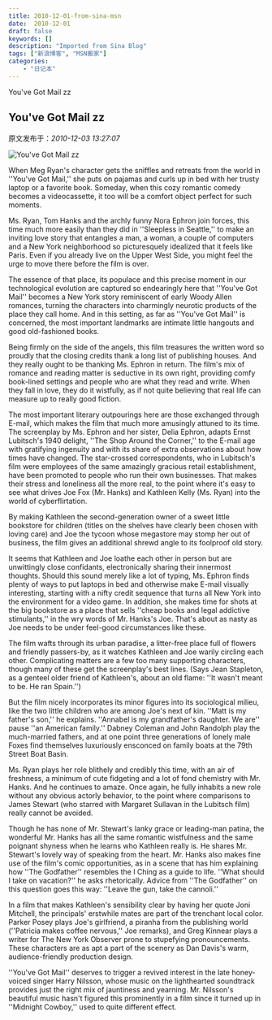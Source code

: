 ```yaml
---
title: 2010-12-01-from-sina-msn
date:  2010-12-01
draft: false
keywords: []
description: "Imported from Sina Blog"
tags: ["新浪博客", "MSN搬家"]
categories: 
    - "日记本"
---
```

You&#039;ve Got Mail zz
## You&#039;ve Got Mail zz

 原文发布于：*2010-12-03 13:27:07*

![You&#039;ve&nbsp;<wbr>Got&nbsp;<wbr>Mail&nbsp;<wbr>zz](http&#58;//hiphotos.baidu.com/willsteed/pic/item/bded81fde516a43c09244db5.jpg)

When Meg Ryan's character gets the sniffles and retreats from
the world in ''You've Got Mail,'' she puts on pajamas and curls up
in bed with her trusty laptop or a favorite book. Someday, when
this cozy romantic comedy becomes a videocassette, it too will be a
comfort object perfect for such moments.

Ms. Ryan, Tom Hanks and the archly funny Nora Ephron join
forces, this time much more easily than they did in ''Sleepless in
Seattle,'' to make an inviting love story that entangles a man, a
woman, a couple of computers and a New York neighborhood so
picturesquely idealized that it feels like Paris. Even if you
already live on the Upper West Side, you might feel the urge to
move there before the film is over.

The essence of that place, its populace and this precise moment
in our technological evolution are captured so endearingly here
that ''You've Got Mail'' becomes a New York story reminiscent of
early Woody Allen romances, turning the characters into charmingly
neurotic products of the place they call home. And in this setting,
as far as ''You've Got Mail'' is concerned, the most important
landmarks are intimate little hangouts and good old-fashioned
books.

Being firmly on the side of the angels, this film treasures the
written word so proudly that the closing credits thank a long list
of publishing houses. And they really ought to be thanking Ms.
Ephron in return. The film's mix of romance and reading matter is
seductive in its own right, providing comfy book-lined settings and
people who are what they read and write. When they fall in love,
they do it wistfully, as if not quite believing that real life can
measure up to really good fiction.

The most important literary outpourings here are those exchanged
through E-mail, which makes the film that much more amusingly
attuned to its time. The screenplay by Ms. Ephron and her sister,
Delia Ephron, adapts Ernst Lubitsch's 1940 delight, ''The Shop
Around the Corner,'' to the E-mail age with gratifying ingenuity
and with its share of extra observations about how times have
changed. The star-crossed correspondents, who in Lubitsch's film
were employees of the same amazingly gracious retail establishment,
have been promoted to people who run their own businesses. That
makes their stress and loneliness all the more real, to the point
where it's easy to see what drives Joe Fox (Mr. Hanks) and Kathleen
Kelly (Ms. Ryan) into the world of cyberflirtation.

By making Kathleen the second-generation owner of a sweet little
bookstore for children (titles on the shelves have clearly been
chosen with loving care) and Joe the tycoon whose megastore may
stomp her out of business, the film gives an additional shrewd
angle to its foolproof old story.

It seems that Kathleen and Joe loathe each other in person but
are unwittingly close confidants, electronically sharing their
innermost thoughts. Should this sound merely like a lot of typing,
Ms. Ephron finds plenty of ways to put laptops in bed and otherwise
make E-mail visually interesting, starting with a nifty credit
sequence that turns all New York into the environment for a video
game. In addition, she makes time for shots at the big bookstore as
a place that sells ''cheap books and legal addictive stimulants,''
in the wry words of Mr. Hanks's Joe. That's about as nasty as Joe
needs to be under feel-good circumstances like these.

The film wafts through its urban paradise, a litter-free place
full of flowers and friendly passers-by, as it watches Kathleen and
Joe warily circling each other. Complicating matters are a few too
many supporting characters, though many of these get the
screenplay's best lines. (Says Jean Stapleton, as a genteel older
friend of Kathleen's, about an old flame&#58; ''It
wasn't meant to be. He ran Spain.'')

But the film nicely incorporates its minor figures into its
sociological milieu, like the two little children who are among
Joe's next of kin. ''Matt is my father's son,'' he explains.
''Annabel is my grandfather's daughter. We are'' pause ''an
American family.'' Dabney Coleman and John Randolph play the
much-married fathers, and at one point three generations of lonely
male Foxes find themselves luxuriously ensconced on family boats at
the 79th Street Boat Basin.

Ms. Ryan plays her role blithely and credibly this time, with an
air of freshness, a minimum of cute fidgeting and a lot of fond
chemistry with Mr. Hanks. And he continues to amaze. Once again, he
fully inhabits a new role without any obvious actorly behavior, to
the point where comparisons to James Stewart (who starred with
Margaret Sullavan in the Lubitsch film) really cannot be
avoided.

Though he has none of Mr. Stewart's lanky grace or leading-man
patina, the wonderful Mr. Hanks has all the same romantic
wistfulness and the same poignant shyness when he learns who
Kathleen really is. He shares Mr. Stewart's lovely way of speaking
from the heart. Mr. Hanks also makes fine use of the film's comic
opportunities, as in a scene that has him explaining how ''The
Godfather'' resembles the I Ching as a guide to life. ''What should
I take on vacation?'' he asks rhetorically. Advice from ''The
Godfather'' on this question goes this way&#58; ''Leave
the gun, take the cannoli.''

In a film that makes Kathleen's sensibility clear by having her
quote Joni Mitchell, the principals' erstwhile mates are part of
the trenchant local color. Parker Posey plays Joe's girlfriend, a
piranha from the publishing world (''Patricia makes coffee
nervous,'' Joe remarks), and Greg Kinnear plays a writer for The
New York Observer prone to stupefying pronouncements. These
characters are as apt a part of the scenery as Dan Davis's warm,
audience-friendly production design.

''You've Got Mail'' deserves to trigger a revived interest in
the late honey-voiced singer Harry Nilsson, whose music on the
lighthearted soundtrack provides just the right mix of jauntiness
and yearning. Mr. Nilsson's beautiful music hasn't figured this
prominently in a film since it turned up in ''Midnight Cowboy,''
used to quite different effect.


